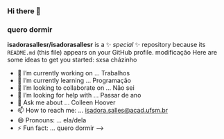 ### Hi there 👋
### quero dormir



**isadorasallesr/isadorasallesr** is a ✨ _special_ ✨ repository because its `README.md` (this file) appears on your GitHub profile.
modificação
Here are some ideas to get you started:
sxsa
cházinho
- 🔭 I’m currently working on ...
Trabalhos
- 🌱 I’m currently learning ...
Programação
- 👯 I’m looking to collaborate on ...
Não sei
- 🤔 I’m looking for help with ...
Passar de ano
- 💬 Ask me about ...
Colleen Hoover
- 📫 How to reach me: ...
isadora.salles@acad.ufsm.br
- 😄 Pronouns: ...
ela/dela
- ⚡ Fun fact: ...
quero dormir
-->
